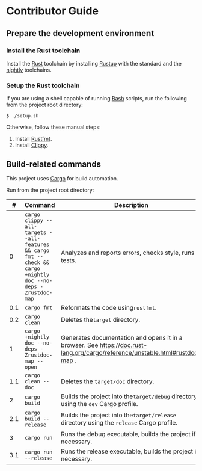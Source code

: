 # Contributor Guide

## Prepare the development environment

### Install the Rust toolchain

Install the [Rust](https://www.rust-lang.org/) toolchain
by installing [Rustup](https://www.rust-lang.org/tools/install)
with the standard and
the [nightly](https://rust-lang.github.io/rustup/concepts/channels.html#working-with-nightly-rust)
toolchains.

### Setup the Rust toolchain

If you are using a shell capable of running
[Bash](https://www.gnu.org/software/bash/) scripts,
run the following from the project root directory:

```shell
$ ./setup.sh
```

Otherwise, follow these manual steps:

1. Install [Rustfmt](https://github.com/rust-lang/rustfmt).
2. Install [Clippy](https://github.com/rust-lang/rust-clippy).

## Build-related commands

This project uses [Cargo](https://doc.rust-lang.org/cargo/index.html) for build automation.

Run from the project root directory:

| #   | Command                                                                                                        | Description                                                                                                                    |
|-----|----------------------------------------------------------------------------------------------------------------|--------------------------------------------------------------------------------------------------------------------------------|
| 0   | `cargo clippy --all-targets --all-features && cargo fmt --check && cargo +nightly doc --no-deps -Zrustdoc-map` | Analyzes and reports errors, checks style, runs tests.                                                                         |
| 0.1 | `cargo fmt`                                                                                                    | Reformats the code using`rustfmt`.                                                                                             |
| 0.2 | `cargo clean`                                                                                                  | Deletes the`target` directory.                                                                                                 |
| 1   | `cargo +nightly doc --no-deps -Zrustdoc-map --open`                                                            | Generates documentation and opens it in a browser. See <https://doc.rust-lang.org/cargo/reference/unstable.html#rustdoc-map> . |
| 1.1 | `cargo clean --doc`                                                                                            | Deletes the `target/doc` directory.                                                                                            |
| 2   | `cargo build`                                                                                                  | Builds the project into the`target/debug` directory using the `dev` Cargo profile.                                             |
| 2.1 | `cargo build --release`                                                                                        | Builds the project into the`target/release` directory using the `release` Cargo profile.                                       |
| 3   | `cargo run`                                                                                                    | Runs the debug executable, builds the project if necessary.                                                                    |
| 3.1 | `cargo run --release`                                                                                          | Runs the release executable, builds the project if necessary.                                                                  |
